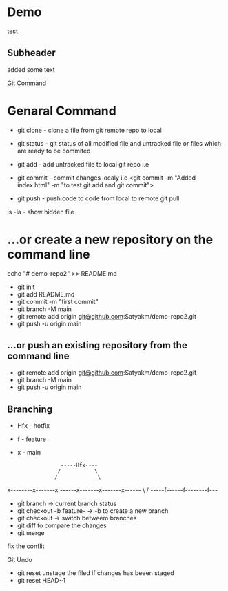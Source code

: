 # Demo

test

## Subheader

added some text


Git Command

# Genaral Command

- git clone - clone a file from git remote repo to local

- git status - git status of all modified file and untracked file or files which are ready to be commited

- git add - add untracked file to local git repo i.e <git add.>

- git commit - commit changes localy i.e <git commit -m "Added index.html" -m "to test git add and git commit">

- git push - push code to code from local to remote <need SSH ke setup required to push code to git>
git pull


ls -la - show hidden file

# …or create a new repository on the command line
echo "# demo-repo2" >> README.md
- git init
- git add README.md
- git commit -m "first commit"
- git branch -M main
- git remote add origin git@github.com:Satyakm/demo-repo2.git
- git push -u origin main
                
## …or push an existing repository from the command line
- git remote add origin git@github.com:Satyakm/demo-repo2.git
- git branch -M main
- git push -u origin main


## Branching
- Hfx - hotfix
- f - feature
- x - main

                    -----Hfx----
                   /           \
                  /             \
x--------x-------x ------x-------x-------x------
          \                            /
            \-----f------f--------f---


- git branch -> current branch status
- git checkout -b feature-<feature id> -> -b to create a new branch
- git checkout -> switch betweem branches
- git diff <branch name> to compare the changes
- git merge <branchname>

fix the conflit

Git Undo
- git reset <file name> unstage the filed if changes has beeen staged
- git reset HEAD~1 <reset if already commited the changes>